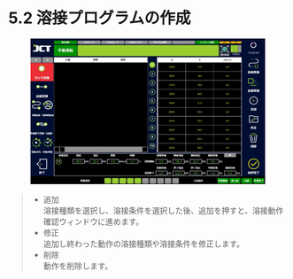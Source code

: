 # 5.2 溶接プログラムの作成

<figure><img src="img/section5.2_1.jpg" alt=""><figcaption></figcaption></figure>

> * 追加\
>   溶接種類を選択し、溶接条件を選択した後、追加を押すと、溶接動作確認ウィンドウに進めます。
> * 修正\
>   追加し終わった動作の溶接種類や溶接条件を修正します。
> * 削除\
>   動作を削除します。
